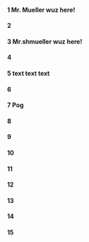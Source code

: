 #### 1 Mr. Mueller wuz here!
#### 2
#### 3 Mr.shmueller wuz here!
#### 4
#### 5 text text text
#### 6
#### 7 Pog
#### 8
#### 9
#### 10
#### 11
#### 12
#### 13
#### 14
#### 15